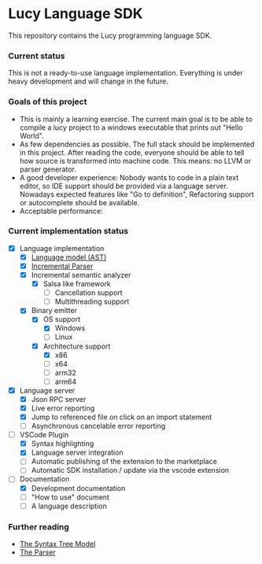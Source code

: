 # Lucy Language SDK

This repository contains the Lucy programming language SDK.

### Current status

This is not a ready-to-use language implementation. Everything is under heavy development and will change in the future.

### Goals of this project

- This is mainly a learning exercise. The current main goal is to be able to compile a lucy project to a windows executable that prints out "Hello World". 
- As few dependencies as possible. The full stack should be implemented in this project. After reading the code, everyone should be able to tell how source is transformed into machine code. This means: no LLVM or parser generator.
- A good developer experience: Nobody wants to code in a plain text editor, so IDE support should be provided via a language server. Nowadays expected features like "Go to definition", Refactoring support or autocomplete should be available.
- Acceptable performance:

### Current implementation status

- [x] Language implementation
  - [x] [Language model (AST)](/doc/syntax-tree.md)
  - [x] [Incremental Parser](/doc/parser.md)
  - [x] Incremental semantic analyzer
    - [x] Salsa like framework
      - [ ] Cancellation support
      - [ ] Multithreading support
  - [x] Binary emitter
    - [x] OS support
      - [x] Windows
      - [ ] Linux
    - [x] Architecture support
      - [x] x86
      - [ ] x64
      - [ ] arm32
      - [ ] arm64
- [x] Language server
  - [x] Json RPC server
  - [x] Live error reporting
  - [x] Jump to referenced file on click on an import statement
  - [ ] Asynchronous cancelable error reporting 
- [ ] VSCode Plugin
  - [x] Syntax highlighting
  - [x] Language server integration
  - [ ] Automatic publishing of the extension to the marketplace
  - [ ] Automatic SDK installation / update via the vscode extension
- [ ] Documentation
  - [x] Development documentation
  - [ ] "How to use" document
  - [ ] A language description

### Further reading

- [The Syntax Tree Model](/doc/syntax-tree.md)
- [The Parser](/doc/parser.md)
